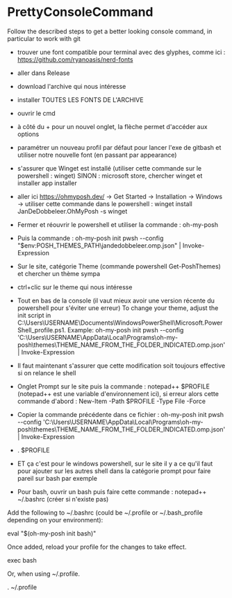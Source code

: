 # PrettyConsoleCommand
Follow the described steps to get a better looking console command, in particular to work with git

- trouver une font compatible pour terminal avec des glyphes, comme ici : https://github.com/ryanoasis/nerd-fonts
- aller dans Release
- download l'archive qui nous intéresse
- installer TOUTES LES FONTS DE L'ARCHIVE
- ouvrir le cmd
- à côté du + pour un nouvel onglet, la flèche permet d'accéder aux options
- paramétrer un nouveau profil par défaut pour lancer l'exe de gitbash et utiliser notre nouvelle font (en passant par appearance)

- s'assurer que Winget est installé (utiliser cette commande sur le powershell : winget) SINON : microsoft store, chercher winget et installer app installer
- aller ici https://ohmyposh.dev/ -> Get Started -> Installation -> Windows -> utiliser cette commande dans le powershell :
  winget install JanDeDobbeleer.OhMyPosh -s winget
- Fermer et réouvrir le powershell et utiliser la commande :
oh-my-posh
- Puis la commande : oh-my-posh init pwsh --config "$env:POSH_THEMES_PATH\jandedobbeleer.omp.json" | Invoke-Expression
- Sur le site, catégorie Theme (commande powershell Get-PoshThemes) et chercher un thème sympa
- ctrl+clic sur le theme qui nous intéresse
- Tout en bas de la console (il vaut mieux avoir une version récente du powershell pour s'éviter une erreur)
To change your theme, adjust the init script in C:\Users\USERNAME\Documents\WindowsPowerShell\Microsoft.PowerShell_profile.ps1.
Example:
oh-my-posh init pwsh --config 'C:\Users\USERNAME\AppData\Local\Programs\oh-my-posh\themes\THEME_NAME_FROM_THE_FOLDER_INDICATED.omp.json' | Invoke-Expression

- Il faut maintenant s'assurer que cette modification soit toujours effective si on relance le shell
- Onglet Prompt sur le site puis la commande : notepad++ $PROFILE (notepad++ est une variable d'environnement ici), si erreur alors cette commande d'abord : New-Item -Path $PROFILE -Type File -Force
- Copier la commande précédente dans ce fichier : oh-my-posh init pwsh --config 'C:\Users\USERNAME\AppData\Local\Programs\oh-my-posh\themes\THEME_NAME_FROM_THE_FOLDER_INDICATED.omp.json' | Invoke-Expression
- . $PROFILE

- ET ça c'est pour le windows powershell, sur le site il y a ce qu'il faut pour ajouter sur les autres shell dans la catégorie prompt pour faire pareil sur bash par exemple
- Pour bash, ouvrir un bash puis faire cette commande : 
notepad++ ~/.bashrc  (créer si n'existe pas)

Add the following to ~/.bashrc (could be ~/.profile or ~/.bash_profile depending on your environment):

eval "$(oh-my-posh init bash)"

Once added, reload your profile for the changes to take effect.

exec bash

Or, when using ~/.profile.

. ~/.profile
